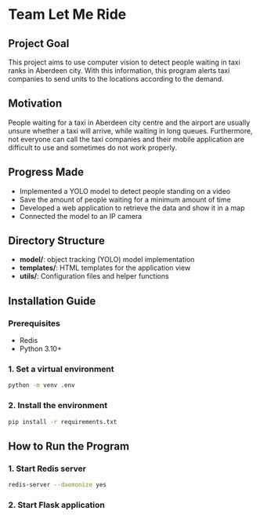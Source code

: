 # Team Let Me Ride

## Project Goal
This project aims to use computer vision to detect people waiting in taxi ranks in Aberdeen city.
With this information, this program alerts taxi companies to send units to the locations according to the demand.

## Motivation
People waiting for a taxi in Aberdeen city centre and the airport are usually unsure whether a taxi will arrive, while waiting in long queues. Furthermore, not everyone can call the taxi companies and their mobile application are difficult to use and sometimes do not work properly.

## Progress Made
- Implemented a YOLO model to detect people standing on a video
- Save the amount of people waiting for a minimum amount of time
- Developed a web application to retrieve the data and show it in a map
- Connected the model to an IP camera

## Directory Structure
- **model/**: object tracking (YOLO) model implementation
- **templates/**: HTML templates for the application view
- **utils/**: Configuration files and helper functions

## Installation Guide

### Prerequisites
- Redis
- Python 3.10+

### 1. Set a virtual environment
```bash
python -m venv .env
```
### 2. Install the environment
```bash
pip install -r requirements.txt
```

## How to Run the Program

### 1. Start Redis server
```bash
redis-server --daemonize yes
```

### 2. Start Flask application
